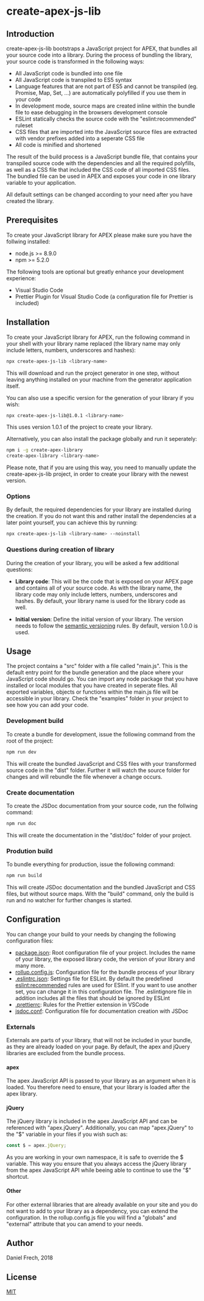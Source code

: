 # create-apex-js-lib

## Introduction

create-apex-js-lib bootstraps a JavaScript project for APEX, that bundles all your source code into a library. During the process of bundling the library, your source code is transformed in the following ways:

-   All JavaScript code is bundled into one file
-   All JavaScript code is transpiled to ES5 syntax
-   Language features that are not part of ES5 and cannot be transpiled (eg. Promise, Map, Set, ...) are automatically polyfilled if you use them in your code
-   In development mode, source maps are created inline within the bundle file to ease debugging in the browsers development console
-   ESLint statically checks the source code with the "eslint:recommended" ruleset
-   CSS files that are imported into the JavaScript source files are extracted with vendor prefixes added into a seperate CSS file
-   All code is minified and shortened

The result of the build process is a JavaScript bundle file, that contains your transpiled source code with the dependencies and all the required polyfills, as well as a CSS file that included the CSS code of all imported CSS files. The bundled file can be used in APEX and exposes your code in one library variable to your application.

All default settings can be changed according to your need after you have created the library.

## Prerequisites

To create your JavaScript library for APEX please make sure you have the follwing installed:

-   node.js >= 8.9.0
-   npm >= 5.2.0

The following tools are optional but greatly enhance your development experience:

-   Visual Studio Code
-   Prettier Plugin for Visual Studio Code (a configuration file for Prettier is included)

## Installation

To create your JavaScript library for APEX, run the following command in your shell with your library name replaced (the library name may only include letters, numbers, underscores and hashes):

```bash
npx create-apex-js-lib <library-name>
```

This will download and run the project generator in one step, without leaving anything installed on your machine from the generator application itself.

You can also use a specific version for the generation of your library if you wish:

```bash
npx create-apex-js-lib@1.0.1 <library-name>
```

This uses version 1.0.1 of the project to create your library.

Alternatively, you can also install the package globally and run it seperately:

```bash
npm i -g create-apex-library
create-apex-library <library-name>
```

Please note, that if you are using this way, you need to manually update the create-apex-js-lib project, in order to create your library with the newest version.

### Options

By default, the required dependencies for your library are installed during the creation. If you do not want this and rather install the dependencies at a later point yourself, you can achieve this by running:

```bash
npx create-apex-js-lib <library-name> --noinstall
```

### Questions during creation of library

During the creation of your library, you will be asked a few additional questions:

-   **Library code**: This will be the code that is exposed on your APEX page and contains all of your source code. As with the library name, the library code may only include letters, numbers, underscores and hashes. By default, your library name is used for the library code as well.

-   **Initial version**: Define the initial version of your library. The version needs to follow the [semantic versioning](https://semver.org/) rules. By default, version 1.0.0 is used.

## Usage

The project contains a "src" folder with a file called "main.js". This is the default entry point for the bundle generation and the place where your JavaScript code should go. You can import any node package that you have installed or local modules that you have created in seperate files. All exported variables, objects or functions within the main.js file will be accessible in your library. Check the "examples" folder in your project to see how you can add your code.

### Development build

To create a bundle for development, issue the following command from the root of the project:

```bash
npm run dev
```

This will create the bundled JavaScript and CSS files with your transformed source code in the "dist" folder. Further it will watch the source folder for changes and will rebundle the file whenever a change occurs.

### Create documentation

To create the JSDoc documentation from your source code, run the follwing command:

```bash
npm run doc
```

This will create the documentation in the "dist/doc" folder of your project.

### Prodution build

To bundle everything for production, issue the following command:

```bash
npm run build
```

This will create JSDoc documentation and the bundled JavaScript and CSS files, but without source maps. With the "build" command, only the build is run and no watcher for further changes is started.

## Configuration

You can change your build to your needs by changing the following configuration files:

-   [package.json](https://docs.npmjs.com/files/package.json): Root configuration file of your project. Includes the name of your library, the exposed library code, the version of your library and many more.
-   [rollup.config.js](https://rollupjs.org/guide/en): Configuration file for the bundle process of your library
-   [.eslintrc.json](https://eslint.org/docs/user-guide/configuring): Settings file for ESLint. By default the predefined [eslint:recommended](https://eslint.org/docs/rules/) rules are used for ESlint. If you want to use another set, you can change it in this configuration file. The .eslintignore file in addition includes all the files that should be ignored by ESLint
-   [.prettierrc](https://github.com/prettier/prettier): Rules for the Prettier extension in VSCode
-   [jsdoc.conf](http://usejsdoc.org/about-configuring-jsdoc.html): Configuration file for documentation creation with JSDoc

### Externals

Externals are parts of your library, that will not be included in your bundle, as they are already loaded on your page. By default, the apex and jQuery libraries are excluded from the bundle process.

#### apex

The apex JavaScript API is passed to your library as an argument when it is loaded. You therefore need to ensure, that your library is loaded after the apex library.

#### jQuery

The jQuery library is included in the apex JavaScript API and can be referenced with "apex.jQuery". Additionally, you can map "apex.jQuery" to the "$" variable in your files if you wish such as:

```javascript
const $ = apex.jQuery;
```

As you are working in your own namespace, it is safe to override the $ variable. This way you ensure that you always access the jQuery library from the apex JavaScript API while beeing able to continue to use the "$" shortcut.

#### Other

For other external libraries that are already available on your site and you do not want to add to your library as a dependency, you can extend the configuration. In the rollup.config.js file you will find a "globals" and "external" attribute that you can amend to your needs.

## Author

Daniel Frech, 2018

## License

[MIT](LICENSE)
